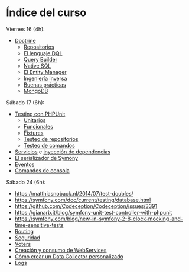 # Índice del curso

Viernes 16 (4h):

- [Doctrine](./doctrine.md)
  - [Repositorios](./doctrine-repositorios.md)
  - [El lenguaje DQL](./doctrine-dql.md)
  - [Query Builder](./doctrine-query-builder.md)
  - [Native SQL](./doctrine-nativesql.md)
  - [El Entity Manager](./doctrine-em.md)
  - [Ingeniería inversa](./doctrine-ingenieriainversa.md)
  - [Buenas prácticas](https://www.doctrine-project.org/projects/doctrine-orm/en/2.6/reference/best-practices.html#best-practices)
  - [MongoDB](./mongo.md)

Sábado 17 (6h):

- [Testing con PHPUnit](./tests.md)
  - [Unitarios](./tests-unitarios.md)
  - [Funcionales](./tests-funcionales.md)
  - [Fixtures](./tests-fixtures.md)
  - [Testeo de repositorios](./testing-repositories.md)
  - [Testeo de comandos](./testing-commands.md)
- [Servicios](./servicios.md) e [inyección de dependencias](./inyeccion-dependencias.md)
- [El serializador de Symony](./serializer.md)
- [Eventos](./events.md)
- [Comandos de consola](./comandos-consola.md)

Sábado 24 (6h):

- https://matthiasnoback.nl/2014/07/test-doubles/
- https://symfony.com/doc/current/testing/database.html
- https://github.com/Codeception/Codeception/issues/3391
- https://gianarb.it/blog/symfony-unit-test-controller-with-phpunit
- https://symfony.com/blog/new-in-symfony-2-8-clock-mocking-and-time-sensitive-tests
- [Routing](./routing.md)
- [Seguridad](./security)
- [Voters](./voters.md)
- [Creación y consumo de WebServices](./soap.md)
- [Cómo crear un Data Collector personalizado](./profiler.md)
- [Logs](./logs.md)
